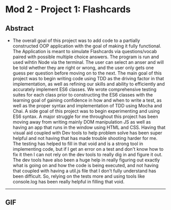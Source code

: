 # Mod 2 - Project 1: Flashcards

## Abstract

 - The overall goal of this project was to add code to a partially constructed OOP application with the goal of making it fully functional. The Application is meant to simulate Flashcards via questions/vocab paired with possible multiple choice answers. The program is run and used wihtin Node via the terminal. The user can select an anser and will be told whether they are right or wrong, and the user only gets one guess per question before moving on to the next. The main goal of this project was to begin writing code using TDD as the driving factor in that implementation, as well as refining our skills and ability to efficiently and accurately implement ES6 classes. We wrote comprehensive testing suites for each class prior to constructing the ES6 classes with the learning goal of gaining confidence in how and when to write a test, as well as the proper syntax and implementation of TDD using Mocha and Chai. A side goal of this project was to begin experimenting and using ES6 syntax. 
  A major struggle for me throughout this project has been moving away from writing mainly DOM manipulation JS as well as having an app that runs in the window using HTML and CSS. Having that visual aid coupled with Dev tools to help problem solve has been super helpful and not having that has made trouble shooting harder for me. The testing has helped to fill in that void and is a strong tool in implementing code, but if I get an error on a test and don't know how to fix it then I can not rely on the dev tools to really dig in and figure it out. The dev tools have also been a huge help in really figuring out exactly what is going on and how the code is being executed, and not having that coupled with having a util.js file that I don't fully understand has been difficult. So, relying on the tests more and using tools like console.log has been really helpful in filling that void. 
  
---
 
## GIF

